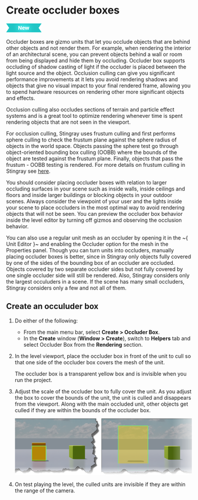 # Create occluder boxes

[![NEW](../../images/new.png "What else is new in v1.6?")](../../release_notes/readme_1.6.html)

Occluder boxes are gizmo units that let you occlude objects that are behind other objects and not render them. For example, when rendering the interior of an architectural scene, you can prevent objects behind a wall or room from being displayed and hide them by occluding. Occluder box supports occluding of shadow casting of light if the occluder is placed between the light source and the object. Occlusion culling can give you significant performance improvements at it lets you avoid rendering shadows and objects that give no visual impact to your final rendered frame, allowing you to spend hardware resources on rendering other more significant objects and effects.

Occlusion culling also occludes sections of terrain and particle effect systems and is a great tool to optimize rendering whenever time is spent rendering objects that are not seen in the viewport.

For occlusion culling, Stingray uses frustum culling and first performs sphere culling to check the frustum plane against the sphere radius of objects in the world space. Objects passing the sphere test go through object-oriented bounding box culling (OOBB) where the bounds of the object are tested against the frustum plane. Finally, objects that pass the frustum - OOBB testing is rendered. For more details on frustum culling in Stingray see [here](https://gamedev.autodesk.com/blogs/1/post/353597490642337181).

You should consider placing occluder boxes with relation to larger occluding surfaces in your scene such as inside walls, inside ceilings and floors and inside larger buildings or blocking objects in your outdoor scenes. Always consider the viewpoint of your user and the lights inside your scene to place occluders in the most optimal way to avoid rendering objects that will not be seen. You can preview the occluder box behavior inside the level editor by turning off gizmos and observing the occlusion behavior.

You can also use a regular unit mesh as an occluder by opening it in the ~{ Unit Editor }~ and enabling the Occluder option for the mesh in the Properties panel. Though you can turn units into occluders, manually placing occluder boxes is better, since in Stingray only objects fully covered by one of the sides of the bounding box of an occluder are occluded. Objects covered by two separate occluder sides but not fully covered by one single occluder side will still be rendered. Also, Stingray considers only the largest occuluders in a scene. If the scene has many small occluders, Stingray considers only a few and not all of them.

## Create an occuluder box

1. Do either of the following:

  	- From the main menu bar, select **Create > Occluder Box**.
  	- In the **Create** window (**Window > Create**), switch to **Helpers** tab and select Occluder Box from the **Rendering** section.


2. In the level viewport, place the occluder box in front of the unit to cull so that one side of the occluder box covers the mesh of the unit.

  	The occluder box is a transparent yellow box and is invisible when you run the project.


3. Adjust the scale of the occluder box to fully cover the unit.  As you adjust the box to cover the bounds of the unit, the unit is culled and disappears from the viewport. Along with the main occluded unit, other objects get culled if they are within the bounds of the occluder box.

  	![](../../images/example_occluder.png)

4. On test playing the level, the culled units are invisible if they are within the range of the camera.
